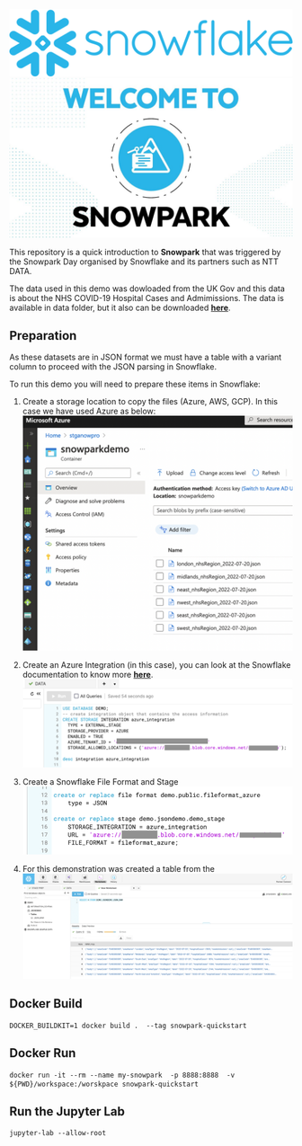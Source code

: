![Alt text](images/Snowflake_Logo.svg.png)
![Alt text](images/welcome.jpg)


This repository is a quick introduction to **Snowpark** that was triggered by the Snowpark Day organised by Snowflake and its partners such as NTT DATA.

The data used in this demo was dowloaded from the UK Gov and this data is about the NHS COVID-19 Hospital Cases and Admimissions. The data is available in data folder, but it also can be downloaded **[here](https://coronavirus.data.gov.uk/details/download)**.


## Preparation
As these datasets are in JSON format we must have a table with a variant column to proceed with the JSON parsing in Snowflake.

To run this demo you will need to prepare these items in Snowflake:

1. Create a storage location to copy the files (Azure, AWS, GCP). In this case we have used Azure as below:
![Azure Storage](images/azure_storage.png)

2. Create an Azure Integration (in this case), you can look at the Snowflake documentation to know more **[here](https://docs.snowflake.com/en/sql-reference/sql/create-storage-integration.html)**.
![Azure Integration](images/azure_integration.png)

3. Create a Snowflake File Format and Stage
![Azure Stage](images/azure_stage.png)

4. For this demonstration was created a table from the 
![Snowflake Table](images/snowflake_table.png)


## Docker Build
```
DOCKER_BUILDKIT=1 docker build .  --tag snowpark-quickstart
```
## Docker Run
```
docker run -it --rm --name my-snowpark  -p 8888:8888  -v ${PWD}/workspace:/worskpace snowpark-quickstart
```

## Run the Jupyter Lab
```
jupyter-lab --allow-root
```